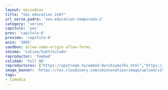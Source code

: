 ```yaml
---
layout: episodios
title: "Sex education 2x07"
url_serie_padre: 'sex-education-temporada-2'
category: 'series'
capitulo: 'yes'
prev: 'capitulo-6'
proximo: 'capitulo-8'
anio: '2005'
sandbox: allow-same-origin allow-forms
idioma: 'Latino/Subtitulado'
reproductor: 'fembed'
calidad: 'Full HD'
reproductores: ["https://upstream.to/embed-8oru5zyms76v.html","https://www.ilovefembed.best/v/3gxnpsm6q7e-5-7","https://upstream.to/embed-od399t4convg.html","https://www.ilovefembed.best/v/r6-14sepkry7-kr"]
image_banner: 'https://res.cloudinary.com/u4innovation/image/upload/v1565906678/sex-poster-min_yeylaj.jpg'
tags:
- Comedia
---
```













